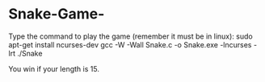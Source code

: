 # Snake-Game-
Type the command to play the game (remember it must be in linux):
sudo apt-get install ncurses-dev
gcc -W -Wall Snake.c -o Snake.exe -lncurses -lrt
./Snake

You win if your length is 15.
